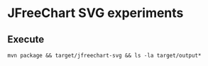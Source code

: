 # JFreeChart SVG experiments

## Execute

```shell
mvn package && target/jfreechart-svg && ls -la target/output*
```
